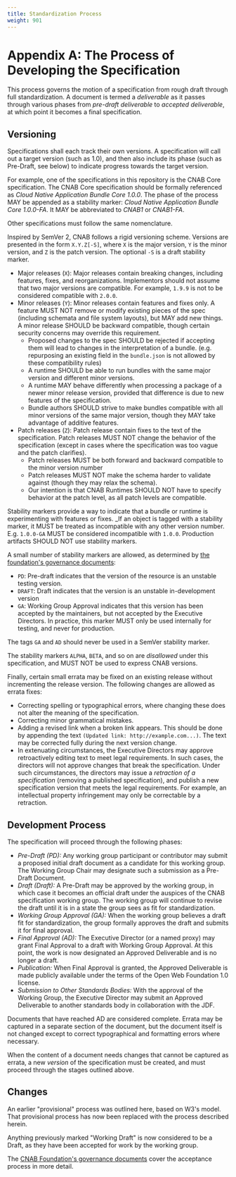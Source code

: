 ```yaml
---
title: Standardization Process
weight: 901
---
```


# Appendix A: The Process of Developing the Specification

This process governs the motion of a specification from rough draft through full standardization. A document is termed a _deliverable_ as it passes through various phases from _pre-draft deliverable_ to _accepted deliverable_, at which point it becomes a final specification.

## Versioning

Specifications shall each track their own versions. A specification will call out a target version (such as 1.0), and then also include its phase (such as Pre-Draft, see below) to indicate progress towards the target version.

For example, one of the specifications in this repository is the CNAB Core specification. The CNAB Core specification should be formally referenced as _Cloud Native Application Bundle Core 1.0.0_. The phase of the process MAY be appended as a stability marker: _Cloud Native Application Bundle Core 1.0.0-FA_. It MAY be abbreviated to _CNAB1_ or _CNAB1-FA_.

Other specifications must follow the same nomenclature.

Inspired by SemVer 2, CNAB follows a rigid versioning scheme. Versions are presented in the form `X.Y.Z[-S]`, where `X` is the major version, `Y` is the minor version, and `Z` is the patch version. The optional `-S` is a draft stability marker.

- Major releases (`X`): Major releases contain breaking changes, including features, fixes, and reorganizations. Implementors should not assume that two major versions are compatible. For example, `1.9.9` is not to be considered compatible with `2.0.0`.
- Minor releases (`Y`): Minor releases contain features and fixes only. A feature MUST NOT remove or modify existing pieces of the spec (including schemata and file system layouts), but MAY add new things. A minor release SHOULD be backward compatible, though certain security concerns may override this requirement.
    - Proposed changes to the spec SHOULD be rejected if accepting them will lead to changes in the interpretation of a bundle. (e.g. repurposing an existing field in the `bundle.json` is not allowed by these compatibility rules)
    - A runtime SHOULD be able to run bundles with the same major version and different minor versions.
    - A runtime MAY behave differently when processing a package of a newer minor release version, provided that difference is due to new features of the specification.
    - Bundle authors SHOULD strive to make bundles compatible with all minor versions of the same major version, though they MAY take advantage of additive features.
- Patch releases (`Z`): Patch release contain fixes to the text of the specification. Patch releases MUST NOT change the behavior of the specification (except in cases where the specification was too vague and the patch clarifies).
    - Patch releases MUST be both forward and backward compatible to the minor version number
    - Patch releases MUST NOT make the schema harder to validate against (though they may relax the schema).
    - Our intention is that CNAB Runtimes SHOULD NOT have to specify behavior at the patch level, as all patch levels are compatible.

Stability markers provide a way to indicate that a bundle or runtime is experimenting with features or fixes. _If an object is tagged with a stability marker, it MUST be treated as incompatible with any other version number. E.g. `1.0.0-GA` MUST be considered incompatible with `1.0.0`. Production artifacts SHOULD NOT use stability markers.

A small number of stability markers are allowed, as determined by [the foundation's governance documents](https://github.com/cnabio/community/blob/master/governance.md):

- `PD`: Pre-draft indicates that the version of the resource is an unstable testing version.
- `DRAFT`: Draft indicates that the version is an unstable in-development version
- `GA`: Working Group Approval indicates that this version has been accepted by the maintainers, but not accepted by the Executive Directors. In practice, this marker MUST only be used internally for testing, and never for production. 

The tags `GA` and `AD` should never be used in a SemVer stability marker.

The stability markers `ALPHA`, `BETA`, and so on are _disallowed_ under this specification, and MUST NOT be used to express CNAB versions.

Finally, certain small errata may be fixed on an existing release without incrementing the release version. The following changes are allowed as errata fixes:

- Correcting spelling or typographical errors, where changing these does not alter the meaning of the specification.
- Correcting minor grammatical mistakes.
- Adding a revised link when a broken link appears. This should be done by appending the text `(Updated link: http://example.com...)`. The text may be corrected fully during the next version change.
- In extenuating circumstances, the Executive Directors may approve retroactively editing text to meet legal requirements. In such cases, the directors will not approve changes that break the specification. Under such circumstances, the directors may issue a _retraction of a specification_ (removing a published specification), and publish a new specification version that meets the legal requirements. For example, an intellectual property infringement may only be correctable by a retraction.

## Development Process

The specification will proceed through the following phases:

- *Pre-Draft (PD):* Any working group participant or contributor may submit a proposed initial draft document as a candidate for this working group. The Working Group Chair may designate such a submission as a Pre-Draft Document.
- *Draft (Draft):* A Pre-Draft may be approved by the working group, in which case it becomes an official draft under the auspices of the CNAB specification working group. The working group will continue to revise the draft until it is in a state the group sees as fit for standardization.
- *Working Group Approval (GA):* When the working group believes a draft fit for standardization, the group formally approves the draft and submits it for final approval.
- *Final Approval (AD):* The Executive Director (or a named proxy) may grant Final Approval to a draft with Working Group Approval. At this point, the work is now designated an Approved Deliverable and is no longer a draft.
- *Publication:* When Final Approval is granted, the Approved Deliverable is made publicly available under the terms of the Open Web Foundation 1.0 license.
- *Submission to Other Standards Bodies:* With the approval of the Working Group, the Executive Director may submit an Approved Deliverable to another standards body in collaboration with the JDF.

Documents that have reached AD are considered complete. Errata may be captured in a separate section of the document, but the document itself is not changed except to correct typographical and formatting errors where necessary.

When the content of a document needs changes that cannot be captured as errata, a new _version_ of the specification must be created, and must proceed through the stages outlined above.

## Changes

An earlier "provisional" process was outlined here, based on W3's model. That provisional process has now been replaced with the process described herein.

Anything previously marked "Working Draft" is now considered to be a Draft, as they have been accepted for work by the working group.

The [CNAB Foundation's governance documents](https://github.com/cnabio/community/blob/master/governance.md) cover the acceptance process in more detail.
